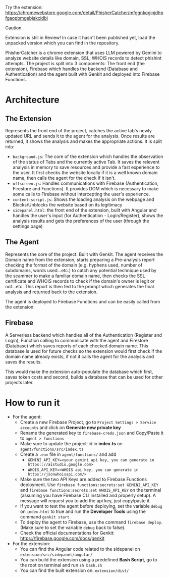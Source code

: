 Try the extension: https://chromewebstore.google.com/detail/PhisherCatcher/mfggnkoginjdhpfgaopbmgebjakcidbj

> [!CAUTION]
> Extension is still in Review! In case it hasn't been published yet, load the unpacked version which you can find in the repository.

PhisherCatcher is a chrome extension that uses LLM powered by Gemini to analyze website details like domain, SSL, WHOIS records to detect phishint attempts.
The project is split into 3 components: The front end (the extension), Firebase which handles the backend (Database and Authentication) and the agent built with Genkit and deployed into Firebase Functions.

# Architecture

## The Extension

Represents the front end of the project, catches the active tab's newly updated URL and sends it to the agent for the analysis. Once results are returned, it shows the analysis and makes the appropriate actions. It is split into:

- `background.js`: The core of the extension which handles the observation of the status of Tabs and the currently active Tab. It saves the relevent analysis in memory to save resources and provide a fast experience to the user. It first checks the website locally if it is a well known domain name, then calls the agent for the check if it isn't.
- `offscreen.js`: Handles communications with Firebase (Authentication, Firestore and Functions). It provides DOM which is necessary to make some calls to Firebase without intercepting the user's experience.
- `content-script.js`: Shows the loading analysis on the webpage and Blocks/Unblocks the website based on its legitimacy
- `sidepanel.html`: the front end of the extension, built with Angular and handles the user's input (for Authentication - Login/Register), shows the analysis results and gets the preferences of the user (through the settings page)

## The Agent

Represents the core of the project. Built with Genkit. The agent receives the Domain name from the extension, starts preparing a Pre-analysis report checking the format of the domain (e.g. hyphens used, number of subdomains, words used...etc.) to catch any potential technique used by the scammer to make a familiar domain name, then checks the SSL certificate and WHOIS records to check if the domain's owner is legit or not...etc. This report is then fed to the prompt which generates the final analysis and returned back to the extension.

The agent is deployed to Firebase Functions and can be easily called from the extension.

## Firebase

A Serverless backend which handles all of the Authentication (Register and Login), Function calling to communicate with the agent and Firestore (Database) which saves reports of each checked domain name. This database is used for future checks so the extension would first check if the domain name already exists, if not it calls the agent for the analysis and saves the results.

This would make the extension auto-populate the database which first, saves token costs and second, builds a database that can be used for other projects later.

# How to run it

- For the agent:
  - Create a new Firebase Project, go to `Project Settings > Service accounts` and click on **Generate new private key**
  - Rename the generated key to `firebase-creds.json` and Copy/Paste it to `agent > functions`
  - Make sure to update the project-id in **index.ts** on `agent/functions/src/index.ts`
  - Create a `.env` file in `agent/functions/` and add
    - `GEMINI_API_KEY=<your gemini api key, you can generate in https:://aistudio.google.com>`
    - `WHOIS_API_KEY=<WHOIS api key, you can generate in https://jsonwhoisapi.com/>`
  - Make sure the two API Keys are added to Firebase Functions deployment. Use `firebase functions:secrets:set GEMINI_API_KEY` and `firebase functions:secrets:set WHOIS_API_KEY` on the terminal (assuming you have Firebase CLI installed and properly setup). A message will request you to add the api key, just copy/paste it.
  - If you want to test the agent before deploying, set the variable `debug` on `index.html` to true and run the **Developer Tools** using the command `genkit start`.
  - To deploy the agent to Firebase, use the command `firebase deploy`. (Make sure to set the variable `debug` back to false).
  - Check the official documentations for Genkit: https://firebase.google.com/docs/genkit
- For the extension:
  - You can find the Angular code related to the sidepanel on `extension/src/sidepanel/angular/`
  - You can build the extension using a predefined **Bash Script**, go to the root on terminal and run `sh bash.sh`
  - You can find the built extension on: `extension/dist/`
